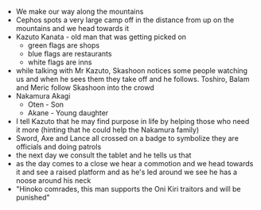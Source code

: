 - We make our way along the mountains
- Cephos spots a very large camp off in the distance from up on the mountains and we head towards it
- Kazuto Kanata - old man that was getting picked on
	- green flags are shops
	- blue flags are restaurants
	- white flags are inns
- while talking with Mr Kazuto, Skashoon notices some people watching us and when he sees them they take off and he follows. Toshiro, Balam and Meric follow Skashoon into the crowd
- Nakamura Akagi
	- Oten - Son
	- Akane - Young daughter
- I tell Kazuto that he may find purpose in life by helping those who need it more (hinting that he could help the Nakamura family)
- Sword, Axe and Lance all crossed on a badge to symbolize they are officials and doing patrols
- the next day we consult the tablet and he tells us that 
- as the day comes to a close we hear a commotion and we head towards it and see a raised platform and as he's led around we see he has a noose around his neck
- "Hinoko comrades, this man supports the Oni Kiri traitors and will be punished"